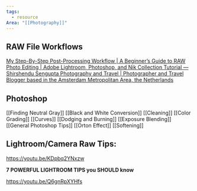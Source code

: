 ```yaml
---
tags:
  - resource
Area: "[[Photography]]"
---
```


## RAW File Workflows

[My Step-By-Step Post-Processing Workflow | A Beginner’s Guide to RAW Photo Editing | Adobe Lightroom, Photoshop, and Nik Collection Tutorial — Shirshendu Sengupta Photography and Travel | Photographer and Travel Blogger based in the Amsterdam Metropolitan Area, the Netherlands](https://shirshendusengupta.com/blog/step-by-step-post-processing-raw-photo-editing-workflow-beginners-guide-tutorial-adobe-lightroom-photoshop-nik-collection)





## Photoshop

[[Finding Neutral Gray]]
[[Black and White Conversion]]
[[Cleaning]]
[[Color Grading]]
[[Curves]]
[[Dodging and Burning]]
[[Exposure Blending]]
[[General Photoshop Tips]]
[[Orton Effect]]
[[Softening]]

## Lightroom/Camera Raw Tips:

https://youtu.be/KDpbq2YNxzw

**7 POWERFUL LIGHTROOM TIPS you SHOULD know**

https://youtu.be/Q6gnRpXYHfs



